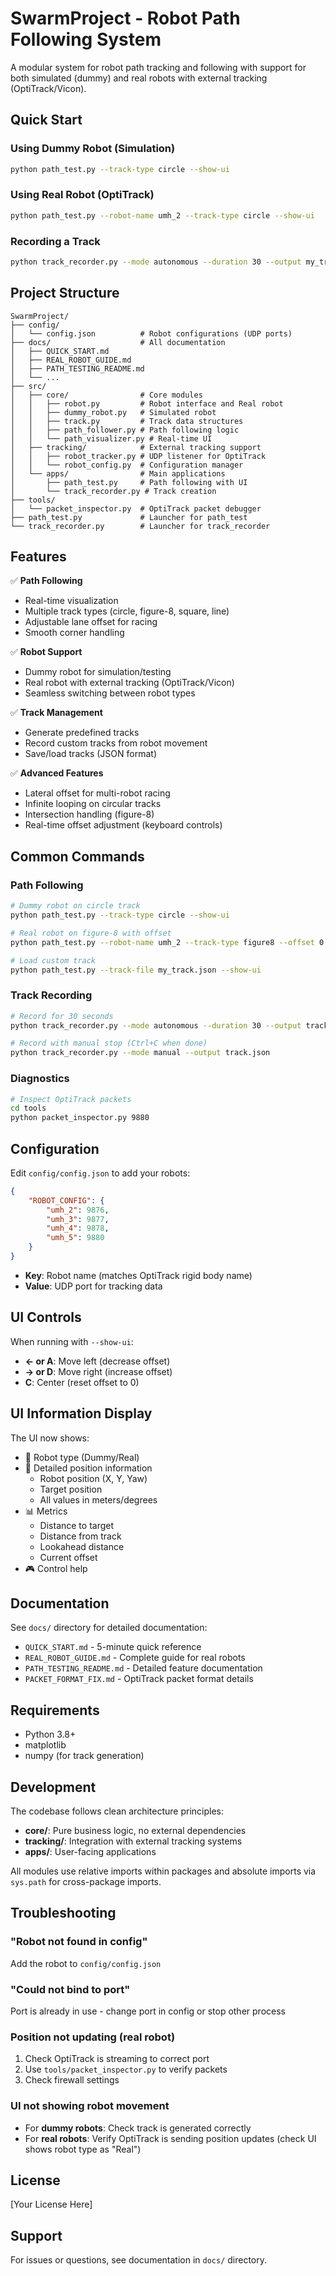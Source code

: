 # SwarmProject - Robot Path Following System

A modular system for robot path tracking and following with support for both simulated (dummy) and real robots with external tracking (OptiTrack/Vicon).

## Quick Start

### Using Dummy Robot (Simulation)
```bash
python path_test.py --track-type circle --show-ui
```

### Using Real Robot (OptiTrack)
```bash
python path_test.py --robot-name umh_2 --track-type circle --show-ui
```

### Recording a Track
```bash
python track_recorder.py --mode autonomous --duration 30 --output my_track.json
```

## Project Structure

```
SwarmProject/
├── config/
│   └── config.json          # Robot configurations (UDP ports)
├── docs/                    # All documentation
│   ├── QUICK_START.md
│   ├── REAL_ROBOT_GUIDE.md
│   ├── PATH_TESTING_README.md
│   └── ...
├── src/
│   ├── core/                # Core modules
│   │   ├── robot.py         # Robot interface and Real robot
│   │   ├── dummy_robot.py   # Simulated robot
│   │   ├── track.py         # Track data structures
│   │   ├── path_follower.py # Path following logic
│   │   └── path_visualizer.py # Real-time UI
│   ├── tracking/            # External tracking support
│   │   ├── robot_tracker.py # UDP listener for OptiTrack
│   │   └── robot_config.py  # Configuration manager
│   └── apps/                # Main applications
│       ├── path_test.py     # Path following with UI
│       └── track_recorder.py # Track creation
├── tools/
│   └── packet_inspector.py  # OptiTrack packet debugger
├── path_test.py             # Launcher for path_test
└── track_recorder.py        # Launcher for track_recorder
```

## Features

✅ **Path Following**
- Real-time visualization
- Multiple track types (circle, figure-8, square, line)
- Adjustable lane offset for racing
- Smooth corner handling

✅ **Robot Support**
- Dummy robot for simulation/testing
- Real robot with external tracking (OptiTrack/Vicon)
- Seamless switching between robot types

✅ **Track Management**
- Generate predefined tracks
- Record custom tracks from robot movement
- Save/load tracks (JSON format)

✅ **Advanced Features**
- Lateral offset for multi-robot racing
- Infinite looping on circular tracks
- Intersection handling (figure-8)
- Real-time offset adjustment (keyboard controls)

## Common Commands

### Path Following

```bash
# Dummy robot on circle track
python path_test.py --track-type circle --show-ui

# Real robot on figure-8 with offset
python path_test.py --robot-name umh_2 --track-type figure8 --offset 0.3 --show-ui

# Load custom track
python path_test.py --track-file my_track.json --show-ui
```

### Track Recording

```bash
# Record for 30 seconds
python track_recorder.py --mode autonomous --duration 30 --output track.json

# Record with manual stop (Ctrl+C when done)
python track_recorder.py --mode manual --output track.json
```

### Diagnostics

```bash
# Inspect OptiTrack packets
cd tools
python packet_inspector.py 9880
```

## Configuration

Edit `config/config.json` to add your robots:

```json
{
    "ROBOT_CONFIG": {
        "umh_2": 9876,
        "umh_3": 9877,
        "umh_4": 9878,
        "umh_5": 9880
    }
}
```

- **Key**: Robot name (matches OptiTrack rigid body name)
- **Value**: UDP port for tracking data

## UI Controls

When running with `--show-ui`:

- **← or A**: Move left (decrease offset)
- **→ or D**: Move right (increase offset)
- **C**: Center (reset offset to 0)

## UI Information Display

The UI now shows:

- 🤖 Robot type (Dummy/Real)
- 📍 Detailed position information
  - Robot position (X, Y, Yaw)
  - Target position
  - All values in meters/degrees
- 📊 Metrics
  - Distance to target
  - Distance from track
  - Lookahead distance
  - Current offset
- 🎮 Control help

## Documentation

See `docs/` directory for detailed documentation:

- `QUICK_START.md` - 5-minute quick reference
- `REAL_ROBOT_GUIDE.md` - Complete guide for real robots
- `PATH_TESTING_README.md` - Detailed feature documentation
- `PACKET_FORMAT_FIX.md` - OptiTrack packet format details

## Requirements

- Python 3.8+
- matplotlib
- numpy (for track generation)

## Development

The codebase follows clean architecture principles:

- **core/**: Pure business logic, no external dependencies
- **tracking/**: Integration with external tracking systems
- **apps/**: User-facing applications

All modules use relative imports within packages and absolute imports via `sys.path` for cross-package imports.

## Troubleshooting

### "Robot not found in config"
Add the robot to `config/config.json`

### "Could not bind to port"
Port is already in use - change port in config or stop other process

### Position not updating (real robot)
1. Check OptiTrack is streaming to correct port
2. Use `tools/packet_inspector.py` to verify packets
3. Check firewall settings

### UI not showing robot movement
- For **dummy robots**: Check track is generated correctly
- For **real robots**: Verify OptiTrack is sending position updates (check UI shows robot type as "Real")

## License

[Your License Here]

## Support

For issues or questions, see documentation in `docs/` directory.

